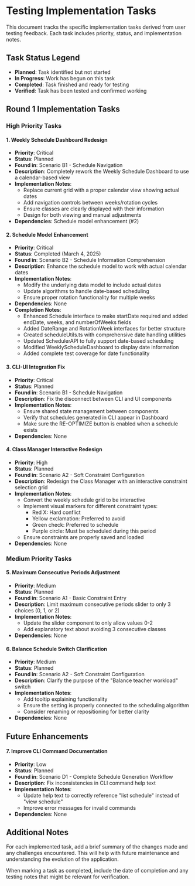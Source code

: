 # Testing Implementation Tasks

This document tracks the specific implementation tasks derived from user testing feedback. Each task includes priority, status, and implementation notes.

## Task Status Legend
- **Planned**: Task identified but not started
- **In Progress**: Work has begun on this task
- **Completed**: Task finished and ready for testing
- **Verified**: Task has been tested and confirmed working

## Round 1 Implementation Tasks

### High Priority Tasks

#### 1. Weekly Schedule Dashboard Redesign
- **Priority**: Critical 
- **Status**: Planned
- **Found in**: Scenario B1 - Schedule Navigation
- **Description**: Completely rework the Weekly Schedule Dashboard to use a calendar-based view
- **Implementation Notes**:
  - Replace current grid with a proper calendar view showing actual dates
  - Add navigation controls between weeks/rotation cycles
  - Ensure classes are clearly displayed with their information
  - Design for both viewing and manual adjustments
- **Dependencies**: Schedule model enhancement (#2)

#### 2. Schedule Model Enhancement
- **Priority**: Critical 
- **Status**: Completed (March 4, 2025)
- **Found in**: Scenario B2 - Schedule Information Comprehension
- **Description**: Enhance the schedule model to work with actual calendar dates
- **Implementation Notes**:
  - Modify the underlying data model to include actual dates
  - Update algorithms to handle date-based scheduling
  - Ensure proper rotation functionality for multiple weeks
- **Dependencies**: None
- **Completion Notes**:
  - Enhanced Schedule interface to make startDate required and added endDate, weeks, and numberOfWeeks fields
  - Added DateRange and RotationWeek interfaces for better structure
  - Created scheduleUtils.ts with comprehensive date handling utilities
  - Updated SchedulerAPI to fully support date-based scheduling
  - Modified WeeklyScheduleDashboard to display date information
  - Added complete test coverage for date functionality

#### 3. CLI-UI Integration Fix
- **Priority**: Critical 
- **Status**: Planned
- **Found in**: Scenario B1 - Schedule Navigation
- **Description**: Fix the disconnect between CLI and UI components
- **Implementation Notes**:
  - Ensure shared state management between components
  - Verify that schedules generated in CLI appear in Dashboard
  - Make sure the RE-OPTIMIZE button is enabled when a schedule exists
- **Dependencies**: None

#### 4. Class Manager Interactive Redesign
- **Priority**: High 
- **Status**: Planned
- **Found in**: Scenario A2 - Soft Constraint Configuration
- **Description**: Redesign the Class Manager with an interactive constraint selection grid
- **Implementation Notes**:
  - Convert the weekly schedule grid to be interactive
  - Implement visual markers for different constraint types:
    - Red X: Hard conflict
    - Yellow exclamation: Preferred to avoid
    - Green check: Preferred to schedule
    - Purple circle: Must be scheduled during this period
  - Ensure constraints are properly saved and loaded
- **Dependencies**: None

### Medium Priority Tasks

#### 5. Maximum Consecutive Periods Adjustment
- **Priority**: Medium 
- **Status**: Planned
- **Found in**: Scenario A1 - Basic Constraint Entry
- **Description**: Limit maximum consecutive periods slider to only 3 choices (0, 1, or 2)
- **Implementation Notes**:
  - Update the slider component to only allow values 0-2
  - Add explanatory text about avoiding 3 consecutive classes
- **Dependencies**: None

#### 6. Balance Schedule Switch Clarification
- **Priority**: Medium 
- **Status**: Planned
- **Found in**: Scenario A2 - Soft Constraint Configuration
- **Description**: Clarify the purpose of the "Balance teacher workload" switch
- **Implementation Notes**:
  - Add tooltip explaining functionality
  - Ensure the setting is properly connected to the scheduling algorithm
  - Consider renaming or repositioning for better clarity
- **Dependencies**: None

## Future Enhancements

#### 7. Improve CLI Command Documentation
- **Priority**: Low 
- **Status**: Planned
- **Found in**: Scenario D1 - Complete Schedule Generation Workflow
- **Description**: Fix inconsistencies in CLI command help text
- **Implementation Notes**:
  - Update help text to correctly reference "list schedule" instead of "view schedule"
  - Improve error messages for invalid commands
- **Dependencies**: None

## Additional Notes

For each implemented task, add a brief summary of the changes made and any challenges encountered. This will help with future maintenance and understanding the evolution of the application.

When marking a task as completed, include the date of completion and any testing notes that might be relevant for verification.
